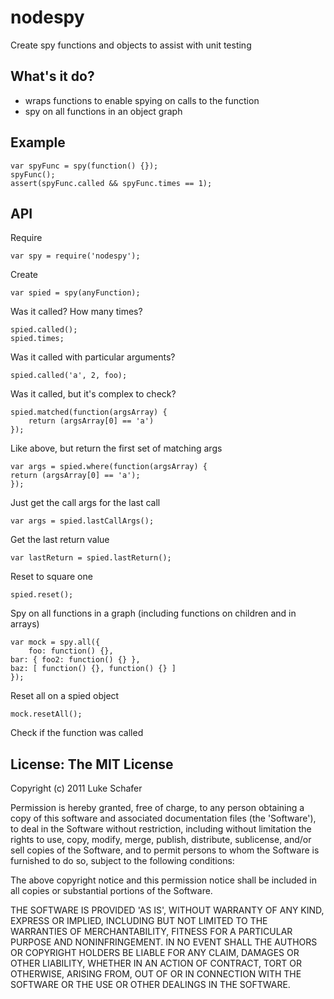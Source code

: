 # nodespy 

  Create spy functions and objects to assist with unit testing
  
## What's it do?

  - wraps functions to enable spying on calls to the function
  - spy on all functions in an object graph

## Example

    var spyFunc = spy(function() {});
    spyFunc();
    assert(spyFunc.called && spyFunc.times == 1);

## API

Require

    var spy = require('nodespy');

Create

    var spied = spy(anyFunction);

Was it called? How many times?

    spied.called();
    spied.times;

Was it called with particular arguments?

    spied.called('a', 2, foo);

Was it called, but it's complex to check?

    spied.matched(function(argsArray) {
        return (argsArray[0] == 'a')
    });

Like above, but return the first set of matching args

    var args = spied.where(function(argsArray) {
	return (argsArray[0] == 'a');	
    });

Just get the call args for the last call

    var args = spied.lastCallArgs();

Get the last return value

    var lastReturn = spied.lastReturn();

Reset to square one

    spied.reset();

Spy on all functions in a graph (including functions on children and in arrays)

    var mock = spy.all({
        foo: function() {},
	bar: { foo2: function() {} },
	baz: [ function() {}, function() {} ]
    });

Reset all on a spied object

    mock.resetAll();

Check if the function was called

## License: The MIT License

Copyright (c) 2011 Luke Schafer

Permission is hereby granted, free of charge, to any person obtaining
a copy of this software and associated documentation files (the
'Software'), to deal in the Software without restriction, including
without limitation the rights to use, copy, modify, merge, publish,
distribute, sublicense, and/or sell copies of the Software, and to
permit persons to whom the Software is furnished to do so, subject to
the following conditions:

The above copyright notice and this permission notice shall be
included in all copies or substantial portions of the Software.

THE SOFTWARE IS PROVIDED 'AS IS', WITHOUT WARRANTY OF ANY KIND,
EXPRESS OR IMPLIED, INCLUDING BUT NOT LIMITED TO THE WARRANTIES OF
MERCHANTABILITY, FITNESS FOR A PARTICULAR PURPOSE AND NONINFRINGEMENT.
IN NO EVENT SHALL THE AUTHORS OR COPYRIGHT HOLDERS BE LIABLE FOR ANY
CLAIM, DAMAGES OR OTHER LIABILITY, WHETHER IN AN ACTION OF CONTRACT,
TORT OR OTHERWISE, ARISING FROM, OUT OF OR IN CONNECTION WITH THE
SOFTWARE OR THE USE OR OTHER DEALINGS IN THE SOFTWARE.
